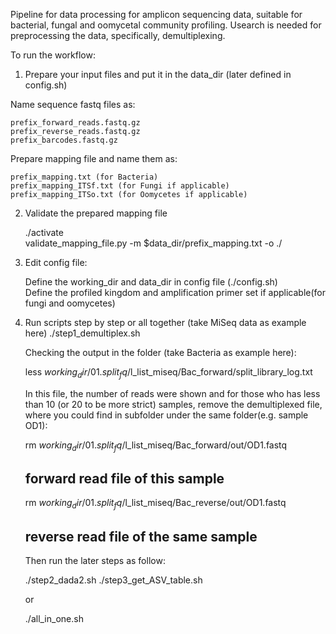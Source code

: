 Pipeline for data processing for amplicon sequencing data, suitable for
bacterial, fungal and oomycetal community profiling.
Usearch is needed for preprocessing the data, specifically, demultiplexing.  

To run the workflow:

1) Prepare your input files and put it in the data_dir (later defined in config.sh)

Name sequence fastq files as:  

    prefix_forward_reads.fastq.gz  
    prefix_reverse_reads.fastq.gz  
    prefix_barcodes.fastq.gz  

Prepare mapping file and name them as:

    prefix_mapping.txt (for Bacteria)
    prefix_mapping_ITSf.txt (for Fungi if applicable)
    prefix_mapping_ITSo.txt (for Oomycetes if applicable)

2) Validate the prepared mapping file

    ./activate  
    validate_mapping_file.py -m $data_dir/prefix_mapping.txt -o ./

3) Edit config file:

    Define the working_dir and data_dir in config file (./config.sh)  
    Define the profiled kingdom and amplification primer set if applicable(for fungi and oomycetes)  


4) Run scripts step by step or all together (take MiSeq data as example here)
    ./step1_demultiplex.sh

    Checking the output in the folder (take Bacteria as example here):

    less $working_dir/01.split_fq/$l_list_miseq/Bac_forward/split_library_log.txt

    In this file, the number of reads were shown and for those who has less than
    10 (or 20 to be more strict) samples, remove the demultiplexed file, where
    you could find in subfolder under the same folder(e.g. sample OD1):

    rm $working_dir/01.split_fq/$l_list_miseq/Bac_forward/out/OD1.fastq  
    ## forward read file of this sample

    rm $working_dir/01.split_fq/$l_list_miseq/Bac_reverse/out/OD1.fastq  
    ## reverse read file of the same sample

    Then run the later steps as follow:

    ./step2_dada2.sh
    ./step3_get_ASV_table.sh

    or

    ./all_in_one.sh
